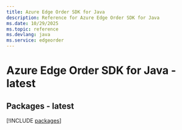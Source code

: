 ```yaml
---
title: Azure Edge Order SDK for Java
description: Reference for Azure Edge Order SDK for Java
ms.date: 10/29/2025
ms.topic: reference
ms.devlang: java
ms.service: edgeorder
---
```

# Azure Edge Order SDK for Java - latest
## Packages - latest
[!INCLUDE [packages](edge-order-index.md)]